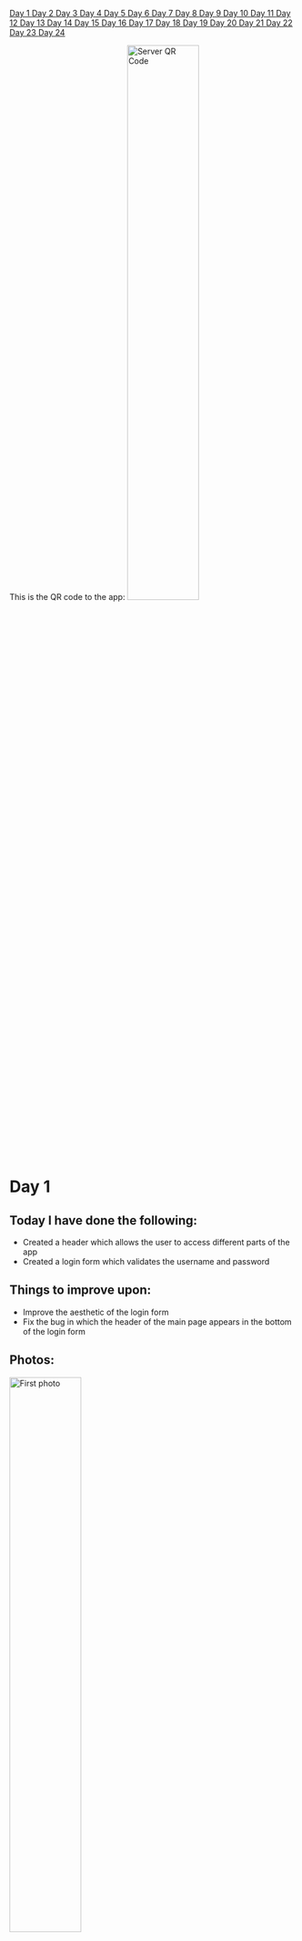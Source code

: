 <a href="#one"> Day 1 </a> <a href="#two"> Day 2 </a> <a href="#three"> Day 3 </a> <a href="#four"> Day 4 </a> <a href="#five"> Day 5 </a> <a href="#six"> Day 6 </a><a href="#seven"> Day 7 </a> <a href="#eight"> Day 8 </a> <a href="#nine"> Day 9 </a> <a href="#ten"> Day 10 </a> <a href="#eleven"> Day 11 </a> <a href="#twelve"> Day 12 </a> <a href="#thirteen"> Day 13 </a> <a href="#fourteen"> Day 14 </a> <a href="#fifteen"> Day 15 </a> <a href="#sixteen"> Day 16 </a> <a href="#seventeen"> Day 17 </a> <a href="#eighteen"> Day 18 </a> <a href="#nineteen"> Day 19 </a> <a href="#twenty"> Day 20 </a> <a href="#twentyone"> Day 21 </a> <a href="#twentytwo"> Day 22 </a> <a href="#twentythree"> Day 23 </a> <a href="#twentyfour"> Day 24 </a>


This is the QR code to the app:
<img src="https://github.com/albu-alex/junimea-mobile/blob/main/assets/server_qr.png" alt="Server QR Code" height="50%" width=auto/>

# <a id="one">Day 1</a>
## Today I have done the following:
<uL>
<li>
    Created a header which allows the user to access different parts of the app
</li>
<li>
    Created a login form which validates the username and password
</li>
</uL>

## Things to improve upon:
<ul>
    <li>
        Improve the aesthetic of the login form
    </li>
    <li>
        Fix the bug in which the header of the main page appears in the bottom of the login form
    </li>
</ul>

## Photos:
<img src="https://github.com/albu-alex/junimea-mobile/blob/main/assets/day1_1.jpg" alt="First photo" height="50%" width=auto/>
<img src="https://github.com/albu-alex/junimea-mobile/blob/main/assets/day1_2.jpg" alt="Second photo" height="50%" width=auto/>

# <a id="two">Day 2</a>

## Today I have done the following:

<ul>
    <li>
        Fixed all login bugs(visual and technical)
    </li>
    <li>
        Started implementing register feature
    </li>
    <li>
        Started implementing a settings bar
    </li>
    <li>
        Made the first connections between the app and the API
    </li>
</ul>

## Things to improve upon:

<ul>
    <li>
        Improve the aesthetic of the main page
    </li>
    <li>
        Implement the register feature
    </li>
    <li>
        Implement the settings bar
    </li>
</ul>

## Photos:
<img src="https://github.com/albu-alex/junimea-mobile/blob/main/assets/day2_1.jpg" alt="First photo" height="50%" width=auto/>
<img src="https://github.com/albu-alex/junimea-mobile/blob/main/assets/day2_2.jpg" alt="Second photo" height="50%" width=auto/>

# <a id="three">Day 3</a>

## Today I have done the following:

<ul>
    <li>
        Implemented the register feature, although it is not yet connected to the API
    </li>
    <li>
        Implemented the settings bar, yet to connect all functionalities to the frontend
    </li>
    <li>
        Started implementing posts
    </li>
    <li>
        Added minimal post styling and distinct posts
    </li>
    <li>
        Minor styling changes
    </li>
</ul>

## Things to improve upon:

<ul>
    <li>
        Improve the posts(ASAP)
    </li>
    <li>
        Connect the post verification and registration feature to the API
    </li>
    <li>
        Add functionalities to the settings bar
    </li>
    <li>
        Implement the add photo feature to the posts
    </li>
</ul>

## Photos:
<img src="https://github.com/albu-alex/junimea-mobile/blob/main/assets/day3_1.jpg" alt="First photo" height="50%" width=auto/>
<img src="https://github.com/albu-alex/junimea-mobile/blob/main/assets/day3_2.jpg" alt="Second photo" height="50%" width=auto/>
<img src="https://github.com/albu-alex/junimea-mobile/blob/main/assets/day3_3.jpg" alt="Third photo" height="50%" width=auto/>
<img src="https://github.com/albu-alex/junimea-mobile/blob/main/assets/day3_4.jpg" alt="Fourth photo" height="50%" width=auto/>

## Day 3.5
## Made actual register requests to the API and validated them. Also, refactoring in validation of input(status code instead of message)

# <a id="four">Day 4</a>
## Today I have done the following:
<uL>
<li>
    Created api requests for post add
</li>
<li>
    Styling changes for AddPostBox.vue component
</li>
</uL>

## Things to improve upon:
<ul>
    <li>
        Add dots instead of actual characters for the login form(if the user wants to)
    </li>
    <li>
        Style the user posts
    </li>
    <li>
        Add the feature in which the user can choose which photo to upload
    </li>
</ul>

## Photos:
<img src="https://github.com/albu-alex/junimea-mobile/blob/main/assets/day4_1.jpg" alt="First photo" height="50%" width=auto/>
<img src="https://github.com/albu-alex/junimea-mobile/blob/main/assets/day4-2.jpg" alt="Second photo" height="50%" width=auto/>


# <a id="five">Day 5</a>
## Today I have done the following:
<uL>
<li>
    Implemented the logout functionality, altough not complete
</li>
<li>
    Styled the UserPost.vue component
</li>
<li>
    Implemented the secure password input field, so that the characters do not show    
</li>
<li>
    Added a scroll view for the posts
</li>
</uL>

## Things to improve upon:
<ul>
    <li>
        Find a good image picker component; react native is really limited in this aspect
    </li>
    <li>
        Continue implementing features for the settings bar
    </li>
    <li>
        Create a UserProfile component
    </li>
</ul>

## Photos:
<img src="https://github.com/albu-alex/junimea-mobile/blob/main/assets/day5_1.jpg" alt="First photo" height="50%" width=auto/>
<img src="https://github.com/albu-alex/junimea-mobile/blob/main/assets/day5-2.jpg" alt="Second photo" height="50%" width=auto/>

# <a id="six">Day 6</a>
## Today I have done the following:
<uL>
<li>
    Added the add photo feature for each post(optional)
</li>
<li>
    Photo posts zoom in on click
</li>
</uL>

## Things to improve upon:
<ul>
    <li>
        Fix all zoom in photo bugs
    </li>
    <li>
        Make the create post UI more clear for the user(optional)
    </li>
    <li>
        Create a UserProfile component
    </li>
</ul>

## Photos:
<img src="https://github.com/albu-alex/junimea-mobile/blob/main/assets/day6_1.jpg" alt="First photo" height="50%" width=auto/>
<img src="https://github.com/albu-alex/junimea-mobile/blob/main/assets/day6_2.jpg" alt="Second photo" height="50%" width=auto/>


# <a id="seven">Day 7</a>

## Major updates!

## Today I have done the following:
<uL>
<li>
    Added auto resize to post photos so that they render in full and with original aspect ratio, with respect to page width
</li>
<li>
    Removed the zoom photo(or preview photo) functionality for a while
</li>
<li>
    Updated the header component with two new photos(one is the logo and the other is a placeholder for the profile picture
</li>
<li>
    Created a new UserProfile component, in which the user can update the profile picture and see his own posts
</li>
<li>
    The Junimea Logo actually redirects you to the top of the page
</li>
</uL>

## Things to improve upon:
<ul>
    <li>
        All of today's functionalities have to be connected with the API
    </li>
    <li>
        Add comments and likes/dislikes to the post
    </li>
    <li>
        Change the styling of the Login component
    </li>
</ul>

## Photos:
<img src="https://github.com/albu-alex/junimea-mobile/blob/main/assets/day7_1.jpg" alt="First photo" height="50%" width=auto/>
<img src="https://github.com/albu-alex/junimea-mobile/blob/main/assets/day7_2.jpg" alt="Second photo" height="50%" width=auto/>
<img src="https://github.com/albu-alex/junimea-mobile/blob/main/assets/day7_3.gif" alt="First video" height="50%" width=auto/>
<img src="https://github.com/albu-alex/junimea-mobile/blob/main/assets/day7_4.jpg" alt="Fourth photo" height="50%" width=auto/>
<img src="https://github.com/albu-alex/junimea-mobile/blob/main/assets/day7_5.jpg" alt="Fifth photo" height="50%" width=auto/>

# <a id="eight">Day 8</a>

## Today I have done the following:
<uL>
<li>
    Styled the login form and added a placeholder for the Junimea logo
</li>
<li>
    Added infinite(lazy) loading, without pull to refresh just yet
</li>
<li>
    Changed the text inside the text inputs in the Login.vue component
</li>
<li>
    Added a guest functionality with corresponding limitations
</li>
</uL>

## Things to improve upon:
<ul>
    <li>
        Style the entire application, with Junimea logos
    </li>
    <li>
        !Add comments and likes/dislikes to the post
    </li>
    <li>
        Add an upload profile picture feature after API implementation
    </li>
</ul>

## Photos:
<img src="https://github.com/albu-alex/junimea-mobile/blob/main/assets/day8_1.jpg" alt="First photo" height="50%" width=auto/>
<img src="https://github.com/albu-alex/junimea-mobile/blob/main/assets/day8_2.jpg" alt="Second photo" height="50%" width=auto/>
<img src="https://github.com/albu-alex/junimea-mobile/blob/main/assets/day8_3.jpg" alt="Third photo" height="50%" width=auto/>
<img src="https://github.com/albu-alex/junimea-mobile/blob/main/assets/day8_4.gif" alt="First video" height="50%" width=auto/>

# <a id="nine">Day 9</a>

## Today I have done the following:
<uL>
<li>
    Styled the login form and added a Junimea Logo which redirects to the facebook page
</li>
<li>
    Added animation to the infinite loading component
</li>
<li>
    Created a Loading component
</li>
<li>
    Added loading animations for API requests
</li>
<li>
    Fixed minor bug in which the email address input form would still show up while waiting for axios request
</li>
</uL>

## Things to improve upon:
<ul>
    <li>
        !!ADD LIKES/DISLIKES and comments
    </li>
    <li>
        Keep styling the app to make it more user friendly and attractive
    </li>
    <li>
        Fix bug in which junimea logo from Login component disappears after a request error 
    </li>
</ul>

## Photos:
<img src="https://github.com/albu-alex/junimea-mobile/blob/main/assets/day9_1.gif" alt="First video" height="50%" width=auto/>
<img src="https://github.com/albu-alex/junimea-mobile/blob/main/assets/day9_2.gif" alt="Second video" height="50%" width=auto/>
<img src="https://github.com/albu-alex/junimea-mobile/blob/main/assets/day9_3.jpg" alt="First photo" height="50%" width=auto/>

# <a id="ten">Day 10</a>

## Major updates!

## Today I have done the following:
<uL>
<li>
    Finished styling the Login.vue component
</li>
<li>
    Finished styling the MainPage.vue component
</li>
<li>
    Added small features in the Login.vue text inputs in order to enhance the user experience
</li>
<li>
    Added a like/dislike feature(although it is in beta, it has bugs)
</li>
<li>
    Changed the way the user transitions from UserProfile.vue to MainPage.vue
</li>
<li>
    Changed the app splash screen
</li>
</uL>

## Things to improve upon:
<ul>
    <li>
        Add a comment feature
    </li>
    <li>
        Add the change view mode feature
    </li>
    <li>
        Fix bugs
    </li>
</ul>

## Photos:
<img src="https://github.com/albu-alex/junimea-mobile/blob/main/assets/day10_1.jpg" alt="First photo" height="50%" width=auto/>
<img src="https://github.com/albu-alex/junimea-mobile/blob/main/assets/day10_2.jpg" alt="Second photo" height="50%" width=auto/>
<img src="https://github.com/albu-alex/junimea-mobile/blob/main/assets/day10_3.gif" alt="First video" height="50%" width=auto/>
<img src="https://github.com/albu-alex/junimea-mobile/blob/main/assets/day10_4.jpg" alt="Third photo" height="50%" width=auto/>
<img src="https://github.com/albu-alex/junimea-mobile/blob/main/assets/day10_6.gif" alt="Second video" height="50%" width=auto/>
<img src="https://github.com/albu-alex/junimea-mobile/blob/main/assets/day10_5.jpg" alt="Fourth photo" height="50%" width=auto/>

# <a id="eleven">Day 11</a>
## Today I have done the following:
<uL>
<li>
    Changed loading animations
<li>
    Differentiated pull-to-refresh from infinite loading functionality
</li>
</uL>

## Things to improve upon:
<ul>
    <li>
        Fix an android bug which spams the database with posts on pull to refresh or on infinite loading
    </li>
</ul>

## Photos:
<img src="https://github.com/albu-alex/junimea-mobile/blob/main/assets/day11_1.gif" alt="First video" height="50%" width=auto/>
<img src="https://github.com/albu-alex/junimea-mobile/blob/main/assets/day11_2.gif" alt="Second video" height="50%" width=auto/>
<img src="https://github.com/albu-alex/junimea-mobile/blob/main/assets/day11_3.gif" alt="Third video" height="50%" width=auto/>

# <a id="twelve">Day 12</a>
## Today I have done the following:
<uL>
<li>
    Implemented the post profile picture feature
</li>
<li>
    The photos uploaded by the user are new uploaded on the server and not just kept in cache memory
</li>
<li>
    Learned about the updated API
</li>
</uL>

## Things to improve upon:
<ul>
    <li>
        Fix the bug in which the updated profile picture is displayed after an app restart
    </li>
    <li>
        Implement the other API features
    </li>
    <li>
        Style the alerts
    </li>
</ul>

## Photos:
<img src="https://github.com/albu-alex/junimea-mobile/blob/main/assets/day12_1.gif" alt="First video" height="50%" width=auto/>
<img src="https://github.com/albu-alex/junimea-mobile/blob/main/assets/day12_2.gif" alt="Second video" height="50%" width=auto/>
<img src="https://github.com/albu-alex/junimea-mobile/blob/main/assets/day12_3.jpg" alt="First photo" height="50%" width=auto/>

# <a id="thirteen">Day 13</a>
## Today I have done the following:
<uL>
<li>
    Implemented the like post picture feature
</li>
<li>
    Removed the dislike button because it is not part of app design
</li>
<li>
    Fixed getInitialPost method bugs
</li>
</uL>

## Things to improve upon:
<ul>
    <li>
        Fix the bug in which the updated profile picture is displayed after an app restart
    </li>
    <li>
        Implement the other API features
    </li>
    <li>
        Style the alerts
    </li>
</ul>

## Photos:
<img src="https://github.com/albu-alex/junimea-mobile/blob/main/assets/day13_1.gif" alt="First video" height="50%" width=auto/>
<img src="https://github.com/albu-alex/junimea-mobile/blob/main/assets/day13_2.jpg" alt="Second video" height="50%" width=auto/>

# <a id="fourteen">Day 14</a>
## Today I have done the following:
<uL>
<li>
    Fixed almost all post loading bugs
</li>
</uL>

## Things to improve upon:
<ul>
    <li>
        Implement pinch to zoom feature
    </li>
    <li>
        Implement prompts
    </li>
    <li>
        Fix other bugs
    </li>
</ul>

## Photos:
<img src="https://github.com/albu-alex/junimea-mobile/blob/main/assets/day14_1.gif" alt="First video" height="50%" width=auto/>

# <a id="fifteen">Day 15</a>

## Major updates!

## Today I have done the following:
<uL>
<li>
    Fixed the bug in which the username of the post creator would not appear
</li>
<li>
    Fixed the like post feature in which you could not unlike
</li>
<li>
    Properly loading the posts from the API on pull to refresh vs lazy loading
</li>
<li>
    Created a new UpdateProfile component
</li>
<li>
    Refactoring
</li>
</uL>

## Things to improve upon:
<ul>
    <li>
        Fix the settings bar sizing issue
    </li>
    <li>
        Implement prompts
    </li>
    <li>
        Style alerts
    </li>
</ul>

## Photos:
<img src="https://github.com/albu-alex/junimea-mobile/blob/main/assets/day15_1.gif" alt="First video" height="50%" width=auto/>
<img src="https://github.com/albu-alex/junimea-mobile/blob/main/assets/day15_2.gif" alt="Second video" height="50%" width=auto/>
<img src="https://github.com/albu-alex/junimea-mobile/blob/main/assets/day15_3.gif" alt="Third video" height="50%" width=auto/>

# <a id="sixteen">Day 16</a>

## Major updates!

## Today I have done the following:
<uL>
<li>
    Styled the Settings.vue component
</li>
<li>
    User can access a user's profile by clicking on the header of a post
</li>
<li>
    Fixed the profile picture not loading issues(MainPage.vue + UserProfile.vue)
</li>
<li>
    Fixed a register feature bug left from testing the feature
</li>
<li>
    Made the errors clearer to the user
</li>
</uL>

## Things to improve upon:
<ul>
    <li>
        Fix the settings bar sizing issue
    </li>
    <li>
        Change the way in which the user interacts with the create post feature
    </li>
    <li>
        Style alerts
    </li>
</ul>

## Photos:
<img src="https://github.com/albu-alex/junimea-mobile/blob/main/assets/day16_1.gif" alt="First video" height="50%" width=auto/>
<img src="https://github.com/albu-alex/junimea-mobile/blob/main/assets/day16_2.gif" alt="Second vided" height="50%" width=auto/>
<img src="https://github.com/albu-alex/junimea-mobile/blob/main/assets/day16_3.gif" alt="Third video" height="50%" width=auto/>
<img src="https://github.com/albu-alex/junimea-mobile/blob/main/assets/day16_4.jpg" alt="First photo" height="50%" width=auto/>
<img src="https://github.com/albu-alex/junimea-mobile/blob/main/assets/day16_5.jpg" alt="Second photo" height="50%" width=auto/>
<img src="https://github.com/albu-alex/junimea-mobile/blob/main/assets/day16_6.jpg" alt="Third photo" height="50%" width=auto/>

# <a id="seventeen">Day 17</a>
## Today I have done the following:
<uL>
<li>
    Changed the error for an empty post title
</li>
<li>
    Added a report bug placeholder in Login.vue
<li>
    Refactoring
</li>
</uL>

## Things to improve upon:
<ul>
    <li>
        Update the limitations for the guest
    </li>
    <li>
        Style the alerts
    </li>
</ul>

## Photos:
<img src="https://github.com/albu-alex/junimea-mobile/blob/main/assets/day17_1.jpg" alt="First photo" height="50%" width=auto/>
<img src="https://github.com/albu-alex/junimea-mobile/blob/main/assets/day17_2.jpg" alt="Second photo" height="50%" width=auto/>

# <a id="eighteen">Day 18</a>

## Today I have done the following:
<uL>
<li>
    Tweaked Login component
</li>
<li>
    Fixed various bugs in MainPage and Login
</li>
<li>
    Added multiline text posts
</li>
<li>
    The keyboard that appears on dark mode is actually the dark mode one(iOS)
</li>
<li>
    Added back the dislike button, even though it might not be needed
</li>
</uL>

## Things to improve upon:
<ul>
    <li>
        Add pinch gesture zoom for photos
    </li>
    <li>
        Add a comment placeholder
    </li>
    <li>
        Add saved posts
    </li>
</ul>

## Photos:
<img src="https://github.com/albu-alex/junimea-mobile/blob/main/assets/day18_1.jpg" alt="First photo" height="50%" width=auto/>
<img src="https://github.com/albu-alex/junimea-mobile/blob/main/assets/day18_2.jpg" alt="Second photo" height="50%" width=auto/>
<img src="https://github.com/albu-alex/junimea-mobile/blob/main/assets/day18_3.jpg" alt="Third photo" height="50%" width=auto/>
<img src="https://github.com/albu-alex/junimea-mobile/blob/main/assets/day18_4.jpg" alt="Fourth photo" height="50%" width=auto/>

# <a id="nineteen">Day 19</a>

## Major updates!

## Today I have done the following:
<uL>
<li>
    Added a pinch to zoom feature, available only on iOS for now
</li>
<li>
    Changed the background of the UserPost component, so that it distinguishes itself
</li>
<li>
    Added a report user placeholder
</li>
<li>
    Customized the alerts in Login component
</li>
<li>
    Added a search icon placeholder    
</li>
<li>
    Various tweaks
</li>
<li>
    Fixed bug in which a guest could upload picture to the database
</li>
</uL>

## Things to improve upon:
<ul>
    <li>
        Continue styling all the alerts
    </li>
    <li>
        Fix the Junimea logo issue in Login component
    </li>
    <li>
        Add login with google and login with facebook placeholders
    </li>
    <li>
        Add a share button placeholder
    </li>
    <li>
        Find a way to implement the change view mode feature
    </li>
</ul>

## Photos:
<img src="https://github.com/albu-alex/junimea-mobile/blob/main/assets/day19_1.jpg" alt="First photo" height="50%" width=auto/>
<img src="https://github.com/albu-alex/junimea-mobile/blob/main/assets/day19_2.jpg" alt="Second photo" height="50%" width=auto/>
<img src="https://github.com/albu-alex/junimea-mobile/blob/main/assets/day19_3.jpg" alt="Third photo" height="50%" width=auto/>
<img src="https://github.com/albu-alex/junimea-mobile/blob/main/assets/day19_4.jpg" alt="Fourth photo" height="50%" width=auto/>
<img src="https://github.com/albu-alex/junimea-mobile/blob/main/assets/day19_5.gif" alt="First video" height="50%" width=auto/>

# <a id="twenty">Day 20</a>

## Today I have done the following:
<uL>
<li>
    Added the login with services(facebook, google, apple) placeholders
</li>
<li>
    Fixed the junimea logo loading issues(changed the photo itself)
</li>
<li>
    Added a double tap to like post feature
</li>
<li>
    Styled the footer of UserPost and added a share post placeholder
</li>
<li>
    Added a change view mode feature, even though code is less desirable    
</li>
</uL>

## Things to improve upon:
<ul>
    <li>
        Implement change view mode and maybe find a better way of doing so
    </li>
    <li>
        When guest creates a post, redirect him to login component
    </li>
    <li>
        When user enters the app, direct him to the main page
    </li>
</ul>

## Photos:
<img src="https://github.com/albu-alex/junimea-mobile/blob/main/assets/day20_1.jpg" alt="First photo" height="50%" width=auto/>
<img src="https://github.com/albu-alex/junimea-mobile/blob/main/assets/day20_2.gif" alt="First video" height="50%" width=auto/>
<img src="https://github.com/albu-alex/junimea-mobile/blob/main/assets/day20_3.jpg" alt="Second photo" height="50%" width=auto/>
<img src="https://github.com/albu-alex/junimea-mobile/blob/main/assets/day20_4.gif" alt="Second video" height="50%" width=auto/>
<img src="https://github.com/albu-alex/junimea-mobile/blob/main/assets/day20_5.jpg" alt="Third photo" height="50%" width=auto/>
<img src="https://github.com/albu-alex/junimea-mobile/blob/main/assets/day20_4.gif" alt="Third video" height="50%" width=auto/>

# <a id="twentyone">Day 21</a>

## Today I have done the following:
<uL>
<li>
    UserPost is now available in light mode
</li>
<li>
    UserProfile is now available in light mode
</li>
<li>
    AddPostBox is now available in light mode
</li>
<li>
    StatusBar is now available in light mode
</li>
<li>
    Settings is now available in light mode    
</li>
<li>
    Styled the report bug button in Login component    
</li>
</uL>

## Things to improve upon:
<ul>
    <li>
        Make light mode available for the rest of the components
    </li>
    <li>
        When guest creates a post, redirect him to login component
    </li>
    <li>
        When user enters the app, direct him to the main page
    </li>
</ul>

## Photos:
<img src="https://github.com/albu-alex/junimea-mobile/blob/main/assets/day21_1.jpg" alt="First photo" height="50%" width=auto/>
<img src="https://github.com/albu-alex/junimea-mobile/blob/main/assets/day21_2.jpg" alt="Second photo" height="50%" width=auto/>
<img src="https://github.com/albu-alex/junimea-mobile/blob/main/assets/day21_3.jpg" alt="Third photo" height="50%" width=auto/>
<img src="https://github.com/albu-alex/junimea-mobile/blob/main/assets/day21_4.jpg" alt="Fourth photo" height="50%" width=auto/>
<img src="https://github.com/albu-alex/junimea-mobile/blob/main/assets/day21_5.gif" alt="First video" height="50%" width=auto/>

# <a id="twentytwo">Day 22</a>

## Major updates

## Today I have done the following:
<uL>
<li>
    Header is now available in light mode
</li>
<li>
    When entering the app, the user is first shown the main page instead of the login component
</li>
<li>
    Customized more alerts
</li>
<li>
    When creating a new post as a guest, the user is directly taken to the login form
</li>
<li>
    When interacting with a post, the user can decide if he wants to go to the login form or not
</li>
<li>
    More styling changes for the header
</li>
</uL>

## Things to improve upon:
<ul>
    <li>
        Change the text of the statusbar when app is in light mode
    </li>
    <li>
        Make the login available in light mode
    </li>
    <li>
        Add tags
    </li>
    <li>
        Add a save post placeholder
    </li>
</ul>

## Photos:
<img src="https://github.com/albu-alex/junimea-mobile/blob/main/assets/day22_1.jpg" alt="First photo" height="50%" width=auto/>
<img src="https://github.com/albu-alex/junimea-mobile/blob/main/assets/day22_2.gif" alt="First video" height="50%" width=auto/>
<img src="https://github.com/albu-alex/junimea-mobile/blob/main/assets/day22_3.gif" alt="Second video" height="50%" width=auto/>
<img src="https://github.com/albu-alex/junimea-mobile/blob/main/assets/day22_4.gif" alt="Third video" height="50%" width=auto/>

# <a id="twentythree">Day 23</a>

## Today I have done the following:
<uL>
<li>
    Created the new Search component
</li>
<li>
    Search is available in light/dark mode
</li>
<li>
    Added tags mockup
</li>
<li>
    Added scroll-view for tags
</li>
</uL>

## Things to improve upon:
<ul>
    <li>
        Change the text of the statusbar when app is in light mode
    </li>
    <li>
        Make the login available in light mode
    </li>
    <li>
        Add a save post placeholder
    </li>
</ul>

## Photos:
<img src="https://github.com/albu-alex/junimea-mobile/blob/main/assets/day23_1.gif" alt="First video" height="50%" width=auto/>
<img src="https://github.com/albu-alex/junimea-mobile/blob/main/assets/day23_2.jpg" alt="First photo" height="50%" width=auto/>
<img src="https://github.com/albu-alex/junimea-mobile/blob/main/assets/day23_3.jpg" alt="Second photo" height="50%" width=auto/>

# <a id="twentyfour">Day 24</a>

## Today I have done the following:
<uL>
<li>
    Added a new Tags component + basic styling
</li>
<li>
    Tags is available in light/dark mode
</li>
<li>
    Login is available in light/dark mode
</li>
<li>
    Fixed bug in which the theme would be reset to dark when logging in
</li>
<li>
    Added a saved posts placeholder in UserProfile
</li>
</uL>

## Things to improve upon:
<ul>
    <li>
        User can automatically login; fix user to guest only when needed
    </li>
    <li>
        Fix Tags component bugs
    </li>
    <li>
        Make UpdateProfile available in light/dark mode
    </li>
</ul>

## Photos:
<img src="https://github.com/albu-alex/junimea-mobile/blob/main/assets/day24_1.gif" alt="First video" height="50%" width=auto/>
<img src="https://github.com/albu-alex/junimea-mobile/blob/main/assets/day24_2.jpg" alt="First photo" height="50%" width=auto/>
<img src="https://github.com/albu-alex/junimea-mobile/blob/main/assets/day24_3.jpg" alt="Second photo" height="50%" width=auto/>
<img src="https://github.com/albu-alex/junimea-mobile/blob/main/assets/day24_4.jpg" alt="Third photo" height="50%" width=auto/>
<img src="https://github.com/albu-alex/junimea-mobile/blob/main/assets/day24_5.jpg" alt="Fourth photo" height="50%" width=auto/>


